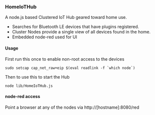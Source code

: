 ### HomeIoTHub
A node.js based Clustered IoT Hub geared toward home use. 

* Searches for Bluetooth LE devices that have plugins registered.
* Cluster Nodes provide a single view of all devices found in the home.
* Embedded node-red used for UI

#### Usage

First run this once to enable non-root access to the devices

```
sudo setcap cap_net_raw+eip $(eval readlink -f `which node`)
```

Then to use this to start the Hub

```
node lib/HomeIoTHub.js
```

#### node-red access

Point a browser at any of the nodes via http://[hostname]:8080/red
